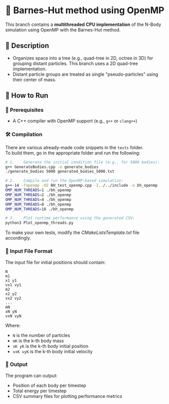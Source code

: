 
# 🌌 Barnes-Hut method using OpenMP

This branch contains a **multithreaded CPU implementation** of the N-Body simulation using OpenMP with the Barnes-Hut method.

## 🧠 Description

- Organizes space into a tree (e.g., quad-tree in 2D, octree in 3D) for grouping distant particles. This branch uses a 2D quad-tree implementation.
- Distant particle groups are treated as single "pseudo-particles" using their center of mass.

## 🧪 How to Run

### 🔧 Prerequisites

- A C++ compiler with OpenMP support (e.g., `g++` or `clang++`)

### 🛠️ Compilation

There are various already-made code snippets in the `tests` folder.  
To build them, go in the appropriate folder and run the following:

```bash
# 1.	Generate the initial condition file (e.g., for 5000 bodies):
g++ GenerateBodies.cpp -o generate_bodies
./generate_bodies 5000 generated_bodies_5000.txt

# 2.	Compile and run the OpenMP-based simulation:
g++-14 -fopenmp -O2 BH_test_openmp.cpp -I../../include -o bh_openmp
OMP_NUM_THREADS=1 ./bh_openmp
OMP_NUM_THREADS=2 ./bh_openmp
OMP_NUM_THREADS=4 ./bh_openmp
OMP_NUM_THREADS=8 ./bh_openmp
OMP_NUM_THREADS=16 ./bh_openmp

# 3.	Plot runtime performance using the generated CSV:
python3 Plot_openmp_threads.py
```

To make your own tests, modify the *CMakeListsTemplate.txt* file accordingly.

### 📄 Input File Format

The input file for initial positions should contain:

```
N
m1
x1 y1
vx1 vy1
m2
x2 y2
vx2 vy2
...
mN
xN yN
vxN vyN
```

Where:
- `N` is the number of particles  
- `mK` is the k-th body mass  
- `xK yK` is the k-th body initial position  
- `vxK vyK` is the k-th body initial velocity


### 🔎 Output

The program can output:
- Position of each body per timestep  
- Total energy per timestep
- CSV summary files for plotting performance metrics
